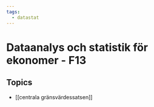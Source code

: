 ```yaml
---
tags:
  - datastat
---
```

# Dataanalys och statistik för ekonomer - F13

## Topics
- [[centrala gränsvärdessatsen]]